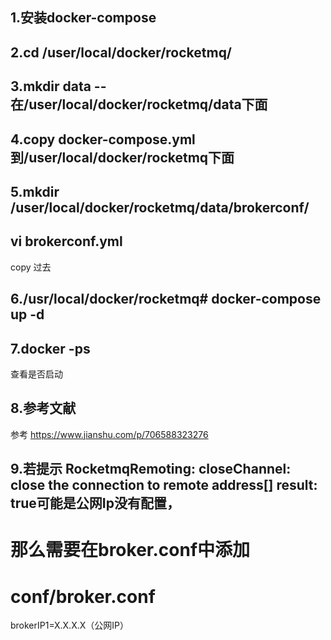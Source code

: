 ## 1.安装docker-compose
## 2.cd /user/local/docker/rocketmq/
## 3.mkdir data -- 在/user/local/docker/rocketmq/data下面
## 4.copy docker-compose.yml到/user/local/docker/rocketmq下面
## 5.mkdir  /user/local/docker/rocketmq/data/brokerconf/
## vi brokerconf.yml
copy 过去
## 6./usr/local/docker/rocketmq# docker-compose up -d
## 7.docker -ps
查看是否启动


## 8.参考文献
 参考
https://www.jianshu.com/p/706588323276


## 9.若提示 RocketmqRemoting: closeChannel: close the connection to remote address[] result: true可能是公网Ip没有配置，
那么需要在broker.conf中添加
 ==
 conf/broker.conf
== 
 brokerIP1=X.X.X.X（公网IP）
